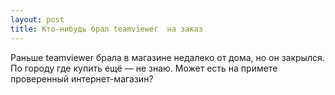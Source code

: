 ```yaml
---
layout: post 
title: Кто-нибудь брал teamviewer  на заказ 
--- 
```

Раньше teamviewer  брала в магазине недалеко от дома, но он закрылся. По городу где купить ещё — не знаю. Может есть на примете проверенный интернет-магазин?